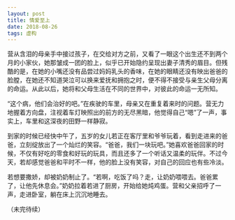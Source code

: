 ```yaml
---
layout: post
title: 情爱至上
date: 2018-08-26
tags: 虚构
---
```


营从含泪的母亲手中接过孩子，在交给对方之前，又看了一眼这个出生还不到两个月的小家伙，她那皱成一团的脸上，似乎已开始隐约呈现出妻子清秀的眉目。但残酷的是，在她的小嘴还没有品尝过妈妈乳头的香味，在她的眼睛还没有映出爸爸的脸膛，在她还不知道哭泣可以换来爱抚和拥抱之时，便不得不接受与亲生父母分离的命运。从此以后，她将和父母生活在不同的世界中，对彼此的命运一无所知。

“这个病，他们会治好的吧。”在疾驶的车里，母亲又在重复着来时的问题。营无力地握着方向盘，注视着车灯映照出的前方的无尽黑暗，他觉得自己“嗯”了一声，事实上，车里和这深夜的田野一样静寂。

到家的时候已经快中午了，五岁的女儿若正在客厅里和爷爷玩着，看到走进来的爸爸，立刻绽放出了一个灿烂的笑容。“爸爸，我们一块玩吧。”她喜欢爸爸回家的时候，不仅有好吃的零食和好玩的玩具，而且还多了一个听话又温柔的玩伴。不过今天，若却感觉爸爸和平时不一样，他的脸上没有笑容，对自己的回应也有些冷淡。

若想要撒娇，却被奶奶制止了。“若啊，吃饭了吗？走，让奶奶喂喂去。爸爸累了，让他先休息会。”奶奶拉着若进了厨房，开始给她炖鸡蛋。营和父亲招呼了一声，走进卧室，躺在床上沉沉地睡去。

（未完待续）
